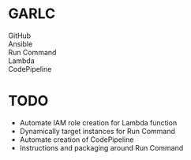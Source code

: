 # GARLC
GitHub  
Ansible  
Run Command  
Lambda  
CodePipeline  

# TODO
* Automate IAM role creation for Lambda function
* Dynamically target instances for Run Command
* Automate creation of CodePipeline
* Instructions and packaging around Run Command

